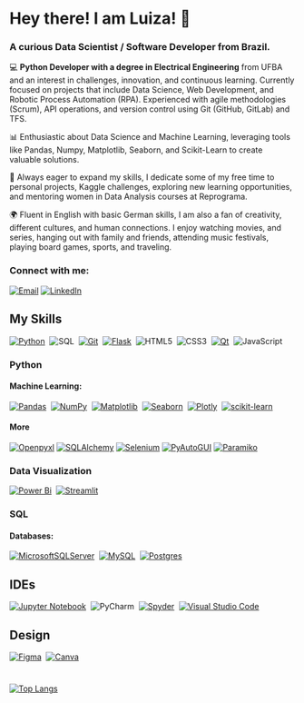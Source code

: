 # Hey there! I am Luiza! 👋
### A curious Data Scientist / Software Developer from Brazil.

💻 **Python Developer with a degree in Electrical Engineering** from UFBA and an interest in challenges, innovation, and continuous learning. Currently focused on projects that include Data Science, Web Development, and Robotic Process Automation (RPA). Experienced with agile methodologies (Scrum), API operations, and version control using Git (GitHub, GitLab) and TFS.

📊 Enthusiastic about Data Science and Machine Learning, leveraging tools like Pandas, Numpy, Matplotlib, Seaborn, and Scikit-Learn to create valuable solutions.

🎯 Always eager to expand my skills, I dedicate some of my free time to personal projects, Kaggle challenges, exploring new learning opportunities, and mentoring women in Data Analysis courses at Reprograma.

🌍 Fluent in English with basic German skills, I am also a fan of creativity, different cultures, and human connections. I enjoy watching movies, and series, hanging out with family and friends, attending music festivals, playing board games, sports, and traveling.

### Connect with me:
[![Email](https://img.shields.io/badge/Email-0078D4.svg?style=for-the-badge&logo=microsoft-outlook&logoColor=white)](mailto:luizassimoes@hotmail.com)
[![LinkedIn](https://img.shields.io/badge/LinkedIn-0077B5.svg?style=for-the-badge&logo=linkedin&logoColor=white)](https://www.linkedin.com/in/luizassimoes)


## My Skills
[![Python](https://img.shields.io/badge/python-3670A0?style=for-the-badge&logo=python&logoColor=ffdd54)](https://www.python.org/)&nbsp;
![SQL](https://img.shields.io/badge/SQL-0?style=for-the-badge&logo=SQL&logoColor=white&color=greeb)&nbsp;
[![Git](https://img.shields.io/badge/GIT-E44C30?style=for-the-badge&logo=git&logoColor=white)](https://git-scm.com/)&nbsp;
[![Flask](https://img.shields.io/badge/Flask-000000?style=for-the-badge&logo=flask&logoColor=white)](https://flask.palletsprojects.com/en/3.0.x/)&nbsp;
![HTML5](https://img.shields.io/badge/html5-%23E34F26.svg?style=for-the-badge&logo=html5&logoColor=white)&nbsp;
![CSS3](https://img.shields.io/badge/css3-%231572B6.svg?style=for-the-badge&logo=css3&logoColor=white)&nbsp;
[![Qt](https://img.shields.io/badge/Qt-%23217346.svg?style=for-the-badge&logo=Qt&logoColor=white)](https://wiki.python.org/moin/PyQt)&nbsp;
![JavaScript](https://img.shields.io/badge/javascript-%23323330.svg?style=for-the-badge&logo=javascript&logoColor=%23F7DF1E)&nbsp;

### Python
#### Machine Learning:
[![Pandas](https://img.shields.io/badge/pandas-%23150458.svg?style=for-the-badge&logo=pandas&logoColor=white)](https://pandas.pydata.org/)&nbsp;
[![NumPy](https://img.shields.io/badge/numpy-%23013243.svg?style=for-the-badge&logo=numpy&logoColor=white)](https://numpy.org/)&nbsp;
[![Matplotlib](https://img.shields.io/badge/Matplotlib-f76d36.svg?style=for-the-badge&logo=matplotlib&logoColor=white)](https://matplotlib.org/)&nbsp;
[![Seaborn](https://img.shields.io/badge/Seaborn-009688.svg?style=for-the-badge&logo=seaborn&logoColor=white)](https://seaborn.pydata.org/index.html)&nbsp;
[![Plotly](https://img.shields.io/badge/Plotly-%233F4F75.svg?style=for-the-badge&logo=plotly&logoColor=white)](https://plotly.com/)&nbsp;
[![scikit-learn](https://img.shields.io/badge/scikit--learn-%23F7931E.svg?style=for-the-badge&logo=scikit-learn&logoColor=white)](https://scikit-learn.org/)&nbsp;

#### More
[![Openpyxl](https://img.shields.io/badge/Openpyxl-1C1C1C.svg?style=for-the-badge&logo=python&logoColor=white)](https://openpyxl.readthedocs.io/)
[![SQLAlchemy](https://img.shields.io/badge/SQLAlchemy-4B4B4B.svg?style=for-the-badge&logo=python&logoColor=white)](https://www.sqlalchemy.org/)
[![Selenium](https://img.shields.io/badge/Selenium-43B02A.svg?style=for-the-badge&logo=selenium&logoColor=white)](https://www.selenium.dev/)
[![PyAutoGUI](https://img.shields.io/badge/PyAutoGUI-4B4B4B.svg?style=for-the-badge&logo=python&logoColor=white)](https://pyautogui.readthedocs.io/)
[![Paramiko](https://img.shields.io/badge/Paramiko-003A6C.svg?style=for-the-badge&logo=python&logoColor=white)](http://docs.paramikro.org/)


### Data Visualization
[![Power Bi](https://img.shields.io/badge/power_bi-F2C811?style=for-the-badge&logo=powerbi&logoColor=black)](https://www.microsoft.com/pt-br/power-platform/products/power-bi)&nbsp;
[![Streamlit](https://img.shields.io/badge/Streamlit-%23FF4B4B.svg?style=for-the-badge&logo=streamlit&logoColor=white)](https://docs.streamlit.io/)&nbsp;


### SQL
#### Databases:
[![MicrosoftSQLServer](https://img.shields.io/badge/Microsoft%20SQL%20Server-CC2927?style=for-the-badge&logo=microsoft%20sql%20server&logoColor=white)](https://learn.microsoft.com/pt-br/sql/ssms/sql-server-management-studio-ssms?view=sql-server-ver16)&nbsp;
[![MySQL](https://img.shields.io/badge/mysql-4479A1.svg?style=for-the-badge&logo=mysql&logoColor=white)](https://www.mysql.com/)&nbsp;
[![Postgres](https://img.shields.io/badge/postgres-%23316192.svg?style=for-the-badge&logo=postgresql&logoColor=white)](https://www.postgresql.org/)&nbsp;


## IDEs
[![Jupyter Notebook](https://img.shields.io/badge/jupyter-%23FA0F00.svg?style=for-the-badge&logo=jupyter&logoColor=white)](https://jupyter.org/)&nbsp;
![PyCharm](https://img.shields.io/badge/pycharm-143?style=for-the-badge&logo=pycharm&logoColor=black&color=black&labelColor=green)&nbsp;
[![Spyder](https://img.shields.io/badge/Spyder-838485?style=for-the-badge&logo=spyder%20ide&logoColor=maroon)](https://www.spyder-ide.org/)&nbsp;
[![Visual Studio Code](https://img.shields.io/badge/Visual%20Studio%20Code-0078d7.svg?style=for-the-badge&logo=visual-studio-code&logoColor=white)](https://code.visualstudio.com/)&nbsp;


## Design
[![Figma](https://img.shields.io/badge/figma-%23F24E1E.svg?style=for-the-badge&logo=figma&logoColor=white)](https://www.figma.com/pt-br/)&nbsp;
[![Canva](https://img.shields.io/badge/Canva-%2300C4CC.svg?style=for-the-badge&logo=Canva&logoColor=white)](https://www.canva.com/)&nbsp;

<!---
<h3 align="left">Languages and Tools:</h3>
<p align="left"> 

<a href="https://www.python.org" target="_blank" rel="noreferrer"> <img src="https://raw.githubusercontent.com/devicons/devicon/master/icons/python/python-original.svg" alt="python" width="40" height="40"/> </a> <a href="https://pandas.pydata.org/" target="_blank" rel="noreferrer"> <img src="https://raw.githubusercontent.com/devicons/devicon/2ae2a900d2f041da66e950e4d48052658d850630/icons/pandas/pandas-original.svg" alt="pandas" width="40" height="40"/> </a><a href="https://scikit-learn.org/" target="_blank" rel="noreferrer"> <img src="https://upload.wikimedia.org/wikipedia/commons/0/05/Scikit_learn_logo_small.svg" alt="scikit_learn" width="40" height="40"/> </a> <a href="https://seaborn.pydata.org/" target="_blank" rel="noreferrer"> <img src="https://seaborn.pydata.org/_images/logo-mark-lightbg.svg" alt="seaborn" width="40" height="40"/> <a href="https://www.selenium.dev" target="_blank" rel="noreferrer"> <img src="https://raw.githubusercontent.com/detain/svg-logos/780f25886640cef088af994181646db2f6b1a3f8/svg/selenium-logo.svg" alt="selenium" width="40" height="40"/> </a> <a href="https://www.microsoft.com/en-us/sql-server" target="_blank" rel="noreferrer"> <img src="https://www.svgrepo.com/show/303229/microsoft-sql-server-logo.svg" alt="mssql" width="40" height="40"/> </a> <a href="https://www.mysql.com/" target="_blank" rel="noreferrer"> <img src="https://raw.githubusercontent.com/devicons/devicon/master/icons/mysql/mysql-original-wordmark.svg" alt="mysql" width="40" height="40"/> </a> <a href="https://www.postgresql.org" target="_blank" rel="noreferrer"> <img src="https://raw.githubusercontent.com/devicons/devicon/master/icons/postgresql/postgresql-original-wordmark.svg" alt="postgresql" width="40" height="40"/> </a> <a href="https://www.qt.io/" target="_blank" rel="noreferrer"> <img src="https://upload.wikimedia.org/wikipedia/commons/0/0b/Qt_logo_2016.svg" alt="qt" width="40" height="40"/> </a> <a href="https://flask.palletsprojects.com/" target="_blank" rel="noreferrer"> <img src="https://www.vectorlogo.zone/logos/pocoo_flask/pocoo_flask-icon.svg" alt="flask" width="40" height="40"/> </a> <a href="https://www.w3.org/html/" target="_blank" rel="noreferrer"> <img src="https://raw.githubusercontent.com/devicons/devicon/master/icons/html5/html5-original-wordmark.svg" alt="html5" width="40" height="40"/> </a> <a href="https://www.w3schools.com/css/" target="_blank" rel="noreferrer"> <img src="https://raw.githubusercontent.com/devicons/devicon/master/icons/css3/css3-original-wordmark.svg" alt="css3" width="40" height="40"/> </a> <a href="https://getbootstrap.com" target="_blank" rel="noreferrer"> <img src="https://raw.githubusercontent.com/devicons/devicon/master/icons/bootstrap/bootstrap-plain-wordmark.svg" alt="bootstrap" width="40" height="40"/> </a> <a href="https://www.figma.com/" target="_blank" rel="noreferrer"> <img src="https://www.vectorlogo.zone/logos/figma/figma-icon.svg" alt="figma" width="40" height="40"/> </a> <a href="https://developer.mozilla.org/en-US/docs/Web/JavaScript" target="_blank" rel="noreferrer"> <img src="https://raw.githubusercontent.com/devicons/devicon/master/icons/javascript/javascript-original.svg" alt="javascript" width="40" height="40"/> </a> <a href="https://git-scm.com/" target="_blank" rel="noreferrer"> <img src="https://www.vectorlogo.zone/logos/git-scm/git-scm-icon.svg" alt="git" width="40" height="40"/> </a> <a href="https://www.mathworks.com/" target="_blank" rel="noreferrer"> <img src="https://upload.wikimedia.org/wikipedia/commons/2/21/Matlab_Logo.png" alt="matlab" width="40" height="40"/> </a></p>               
--->
#
[![Top Langs](https://github-readme-stats.vercel.app/api/top-langs/?username=luizassimoes)](https://github.com/luizassimoes/github-readme-stats)

<!---
- 👋 Hi, I’m @luizassimoes
- 👀 I’m interested in ...
- 🌱 I’m currently learning ...
- 💞️ I’m looking to collaborate on ...
- 📫 How to reach me ...
- 😄 Pronouns: ...
- ⚡ Fun fact: ...

luizassimoes/luizassimoes is a ✨ special ✨ repository because its `README.md` (this file) appears on your GitHub profile.
You can click the Preview link to take a look at your changes.
--->
